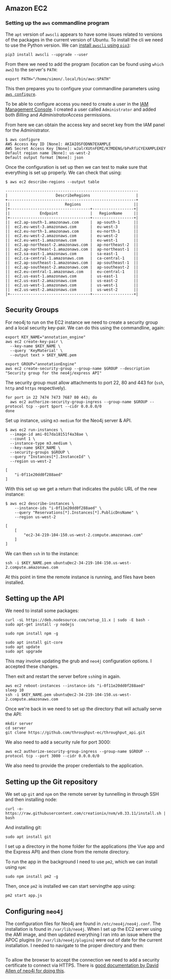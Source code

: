 ## Amazon EC2

### Setting up the `aws` commandline program

The `apt` version of `awscli` appears to have some issues related to versions of the packages in the current version of Ubuntu.  To install the cli we need to use the Python version.  We can [install `awscli` using `pip3`](https://docs.aws.amazon.com/cli/latest/userguide/install-linux.html):

```
pip3 install awscli --upgrade --user
```

From there we need to add the program (location can be found using `which aws`) to the server's `PATH`:

```
export PATH="/home/simon/.local/bin/aws:$PATH"
```

This then prepares you to configure your commandline parameters using [`aws configure`](https://docs.aws.amazon.com/cli/latest/userguide/cli-chap-configure.html).

To be able to configure access you need to create a user in the [IAM Management Console](https://docs.aws.amazon.com/IAM/latest/UserGuide/getting-started_create-admin-group.html).  I created a user called `Administrator` and added both *Billing* and *AdministratorAccess* permissions.

From here we can obtain the access key and secret key from the IAM panel for the Administrator.

```
$ aws configure
AWS Access Key ID [None]: AKIAIOSFODNN7EXAMPLE
AWS Secret Access Key [None]: wJalrXUtnFEMI/K7MDENG/bPxRfiCYEXAMPLEKEY
Default region name [None]: us-west-2
Default output format [None]: json
```

Once the configuration is set up then we can test to make sure that everything is set up properly.  We can check that using:

```
$ aws ec2 describe-regions --output table

----------------------------------------------------------
|                     DescribeRegions                    |
+--------------------------------------------------------+
||                        Regions                       ||
|+-----------------------------------+------------------+|
||             Endpoint              |   RegionName     ||
|+-----------------------------------+------------------+|
||  ec2.ap-south-1.amazonaws.com     |  ap-south-1      ||
||  ec2.eu-west-3.amazonaws.com      |  eu-west-3       ||
||  ec2.eu-north-1.amazonaws.com     |  eu-north-1      ||
||  ec2.eu-west-2.amazonaws.com      |  eu-west-2       ||
||  ec2.eu-west-1.amazonaws.com      |  eu-west-1       ||
||  ec2.ap-northeast-2.amazonaws.com |  ap-northeast-2  ||
||  ec2.ap-northeast-1.amazonaws.com |  ap-northeast-1  ||
||  ec2.sa-east-1.amazonaws.com      |  sa-east-1       ||
||  ec2.ca-central-1.amazonaws.com   |  ca-central-1    ||
||  ec2.ap-southeast-1.amazonaws.com |  ap-southeast-1  ||
||  ec2.ap-southeast-2.amazonaws.com |  ap-southeast-2  ||
||  ec2.eu-central-1.amazonaws.com   |  eu-central-1    ||
||  ec2.us-east-1.amazonaws.com      |  us-east-1       ||
||  ec2.us-east-2.amazonaws.com      |  us-east-2       ||
||  ec2.us-west-1.amazonaws.com      |  us-west-1       ||
||  ec2.us-west-2.amazonaws.com      |  us-west-2       ||
|+-----------------------------------+------------------+|

```

## Security Groups

For neo4j to run on the EC2 instance we need to create a security group and a local security key-pair.  We can do this using the commandline, again:

```
export KEY_NAME="annotation_engine"
aws ec2 create-key-pair \
  --key-name $KEY_NAME \
  --query 'KeyMaterial' \
  --output text > $KEY_NAME.pem

export GROUP="annotationEngine"
aws ec2 create-security-group --group-name $GROUP --description "Security group for the neo4j/express API"
```

The security group must allow attachments to port 22, 80 and 443 for (`ssh`, `http` and `https` respectively).

```
for port in 22 7474 7473 7687 80 443; do
  aws ec2 authorize-security-group-ingress --group-name $GROUP --protocol tcp --port $port --cidr 0.0.0.0/0
done
```

Set up instance, using `m3-medium` for the Neo4j server & API.

```
$ aws ec2 run-instances \
  --image-id ami-017da18151f4a38ae \
  --count 1 \
  --instance-type m3.medium \
  --key-name $KEY_NAME \
  --security-groups $GROUP \
  --query "Instances[*].InstanceId" \
  --region us-west-2

[
    "i-0f11e20dd0f288aed"
]
```

With this set up we get a return that indicates the public URL of the new instance:

```
$ aws ec2 describe-instances \
    --instance-ids "i-0f11e20dd0f288aed" \
    --query "Reservations[*].Instances[*].PublicDnsName" \
    --region us-west-2

[
    [
        "ec2-34-219-104-150.us-west-2.compute.amazonaws.com"
    ]
]
```

We can then `ssh` in to the instance:

```
ssh -i $KEY_NAME.pem ubuntu@ec2-34-219-104-150.us-west-2.compute.amazonaws.com
```

At this point in time the remote instance is running, and files have been installed.

## Setting up the API

We need to install some packages:

```
curl -sL https://deb.nodesource.com/setup_11.x | sudo -E bash -
sudo apt-get install -y nodejs

sudo npm install npm -g

sudo apt install git-core
sudo apt update
sudo apt upgrade

```

This may involve updating the grub and `neo4j` configuration options.  I accepted these changes.

Then exit and restart the server before `ssh`ing in again.

```
aws ec2 reboot-instances --instance-ids "i-0f11e20dd0f288aed"
sleep 10
ssh -i $KEY_NAME.pem ubuntu@ec2-34-219-104-150.us-west-2.compute.amazonaws.com
```

Once we're back in we need to set up the directory that will actually serve the API:

```
mkdir server
cd server
git clone https://github.com/throughput-ec/throughput_api.git
```

We also need to add a security rule for port 3000:

```
aws ec2 authorize-security-group-ingress --group-name $GROUP --protocol tcp --port 3000 --cidr 0.0.0.0/0
```

We also need to provide the proper credentials to the application.

## Setting up the Git repository

We set up `git` and `npm` on the remote server by tunnelling in through SSH and then installing node:

```
curl -o- https://raw.githubusercontent.com/creationix/nvm/v0.33.11/install.sh | bash
```

And installing git:

```
sudo apt install git
```

I set up a directory in the home folder for the applications (the Vue app and the Express API) and then clone from the remote directory.

To run the app in the background I need to use `pm2`, which we can install using `npm`:

```
sudo npm install pm2 -g
```

Then, once `pm2` is installed we can start servingthe app using:

```
pm2 start app.js
```

## Configuring `neo4j`

The configuration files for Neo4j are found in `/etc/neo4j/neo4j.conf`.  The installation is found in `/var/lib/neo4j`.  When I set up the EC2 server using the AMI image, and then updated everything I ran into an issue where the APOC plugins (in `/var/lib/neo4j/plugins`) were out of date for the current installation.  I needed to navigate to the proper directory and then:

```
```

To allow the browser to accept the connection we need to add a security certificate to connect via HTTPS.  There is [good documentation by David Allen of neo4j for doing this](https://medium.com/neo4j/getting-certificates-for-neo4j-with-letsencrypt-a8d05c415bbd).
